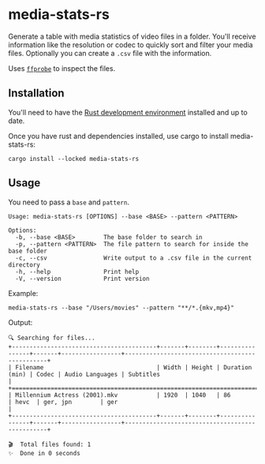 # media-stats-rs

Generate a table with media statistics of video files in a folder. You'll receive information like the resolution or codec to quickly sort and filter your media files. Optionally you can create a `.csv` file with the information.

Uses [`ffprobe`](https://docs.rs/ffprobe/latest/ffprobe/) to inspect the files.

## Installation

You'll need to have the [Rust development environment](https://www.rustup.rs/) installed and up to date.

Once you have rust and dependencies installed, use cargo to install media-stats-rs:

```shell
cargo install --locked media-stats-rs
```

## Usage

You need to pass a `base` and `pattern`.

```shell
Usage: media-stats-rs [OPTIONS] --base <BASE> --pattern <PATTERN>

Options:
  -b, --base <BASE>        The base folder to search in
  -p, --pattern <PATTERN>  The file pattern to search for inside the base folder
  -c, --csv                Write output to a .csv file in the current directory
  -h, --help               Print help
  -V, --version            Print version
```

Example:

```shell
media-stats-rs --base "/Users/movies" --pattern "**/*.{mkv,mp4}"
```

Output:

```shell
🔍 Searching for files...
+-----------------------------------------+-------+--------+----------------+-------+-----------------+------------------------------------------------+
| Filename                                | Width | Height | Duration (min) | Codec | Audio Languages | Subtitles                                      |
+======================================================================================================================================================+
| Millennium Actress (2001).mkv           | 1920  | 1040   | 86             | hevc  | ger, jpn        | ger                                            |
+-----------------------------------------+-------+--------+----------------+-------+-----------------+------------------------------------------------+

🎬  Total files found: 1
✨  Done in 0 seconds
```